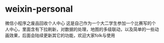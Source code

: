 # weixin-personal
微信小程序之废品回收个人中心
这是自己作为一个大二学生参加一个比赛写的个人中心，里面含有下拉刷新，对数据的处理，地图的多级联动，以及简单的一些动画效果，后面会陆续更新其它的功能，欢迎大家folk与使用
